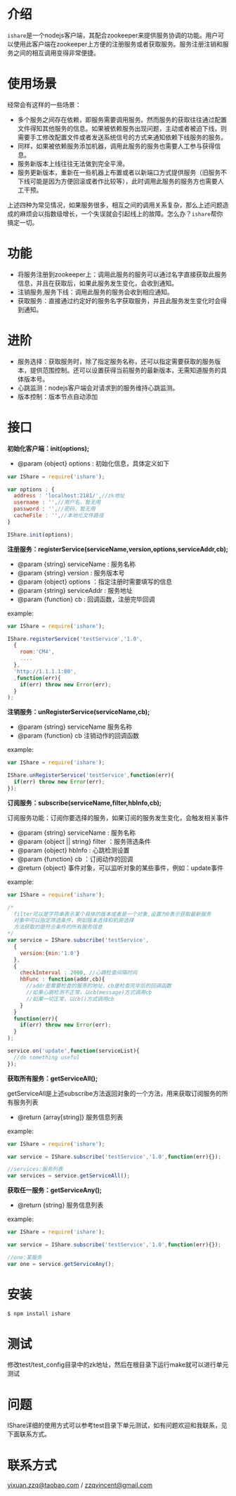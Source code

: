 # 介绍

`ishare`是一个nodejs客户端，其配合zookeeper来提供服务协调的功能。用户可以使用此客户端在zookeeper上方便的注册服务或者获取服务。服务注册注销和服务之间的相互调用变得非常便捷。

# 使用场景

经常会有这样的一些场景：

* 多个服务之间存在依赖，即服务需要调用服务。然而服务的获取往往通过配置文件得知其他服务的信息。如果被依赖服务出现问题，主动或者被迫下线，则需要手工修改配置文件或者发送系统信号的方式来通知依赖下线服务的服务。
* 同样，如果被依赖服务添加机器，调用此服务的服务也需要人工参与获得信息。
* 服务新版本上线往往无法做到完全平滑。
* 服务更新版本，重新在一些机器上布置或者以新端口方式提供服务（旧服务不下线可能是因为方便回滚或者作比较等），此时调用此服务的服务方也需要人工干预。

上述四种为常见情况，如果服务很多，相互之间的调用关系复杂，那么上述问题造成的麻烦会以指数级增长，一个失误就会引起线上的故障。怎么办？`ishare`帮你搞定一切。

# 功能

* 将服务注册到zookeeper上：调用此服务的服务可以通过名字直接获取此服务信息，并且在获取后，如果此服务发生变化，会收到通知。
* 注销服务,服务下线：调用此服务的服务会收到相应通知。
* 获取服务：直接通过约定好的服务名字获取服务，并且此服务发生变化时会得到通知。

# 进阶

* 服务选择：获取服务时，除了指定服务名称，还可以指定需要获取的服务版本，提供范围控制。还可以设置获得当前服务的最新版本，无需知道服务的具体版本号。
* 心跳监测：nodejs客户端会对请求到的服务维持心跳监测。
* 版本控制：版本节点自动添加

# 接口

**初始化客户端：init(options);**

* @param {object} options : 初始化信息，具体定义如下

```javascript
var IShare = require('ishare');

var options : {
  address : 'localhost:2181/',//zk地址
  username : '',//用户名，暂无用
  password : '',//密码，暂无用
  cacheFile : '',//本地化文件路径
}

IShare.init(options);
```

**注册服务：registerService(serviceName,version,options,serviceAddr,cb);**

* @param {string} serviceName : 服务名称
* @param {string} version : 服务版本号
* @param {object} options ：指定注册时需要填写的信息
* @param {string} serviceAddr : 服务地址
* @param {function} cb : 回调函数，注册完毕回调

example:

```javascript
var IShare = require('ishare');

IShare.registerService('testService','1.0',
  {
    room:'CM4',
    ....
  },
  'http://1.1.1.1:80',
  ,function(err){
    if(err) throw new Error(err);
  }
);
```

**注销服务：unRegisterService(serviceName,cb);**

* @param {string} serviceName 服务名称
* @param {function} cb 注销动作的回调函数

example:

```javascript
var IShare = require('ishare');

IShare.unRegisterService('testService',function(err){
  if(err) throw new Error(err);
});
```

**订阅服务：subscribe(serviceName,filter,hbInfo,cb);**

订阅服务功能：订阅你要选择的服务，如果订阅的服务发生变化，会触发相关事件

* @param {string} serviceName : 服务名称
* @param {object || string} filter ：服务筛选条件
* @param {object} hbInfo : 心跳检测设置 
* @param {function} cb ：订阅动作的回调
* @return {object} 事件对象，可以监听对象的某些事件，例如：update事件

example:

```javascript
var IShare = require('ishare');

/*
  filter可以是字符串表示某个具体的版本或者是一个对象,设置为0表示获取最新服务
  对象中可以指定筛选条件，例如版本选择和机房选择
  方法获取的是符合条件的所有服务信息
*/
var service = IShare.subscribe('testService',
  {
    version:{min:'1.0'}
  },
  {
    checkInterval : 2000, //心跳检查间隔时间
    hbFunc : function(addr,cb){
      //addr是需要检查的服务的地址，cb是检查完毕后的回调函数
      //如果心跳检测不正常，以cb(message)方式调用cb
      //如果一切正常，以cb()方式调用cb
    }
  }
  function(err){
    if(err) throw new Error(err);
  }
);

service.on('update',function(serviceList){
  //do something useful
});

```

**获取所有服务：getServiceAll();**

getServiceAll是上述subscribe方法返回对象的一个方法，用来获取订阅服务的所有服务列表

* @return {array[string]} 服务信息列表 

example:

```javascript
var IShare = require('ishare');

var service = IShare.subscribe('testService','1.0',function(err){});

//services:服务列表
var services = service.getServiceAll();

```

**获取任一服务：getServiceAny();**

* @return {string} 服务信息列表

example:

```javascript
var IShare = require('ishare');

var service = IShare.subscribe('testService','1.0',function(err){});

//one:某服务
var one = service.getServiceAny();

```

# 安装
```bash
$ npm install ishare 
```

# 测试
修改test/test_config目录中的zk地址，然后在根目录下运行make就可以进行单元测试

# 问题
IShare详细的使用方式可以参考test目录下单元测试，如有问题欢迎和我联系，见下面联系方式。

# 联系方式
yixuan.zzq@taobao.com / zzqvincent@gmail.com
